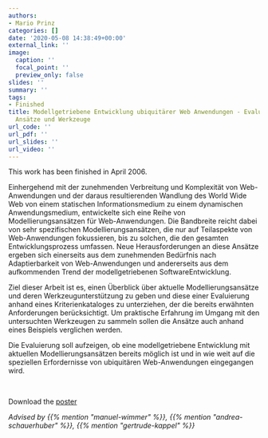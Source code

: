 ```yaml
---
authors:
- Mario Prinz
categories: []
date: '2020-05-08 14:38:49+00:00'
external_link: ''
image:
  caption: ''
  focal_point: ''
  preview_only: false
slides: ''
summary: ''
tags:
- Finished
title: Modellgetriebene Entwicklung ubiquitärer Web Anwendungen - Evaluierung aktueller
  Ansätze und Werkzeuge
url_code: ''
url_pdf: ''
url_slides: ''
url_video: ''
---
```


This work has been finished in April 2006.

Einhergehend mit der zunehmenden Verbreitung und Komplexität von Web-Anwendungen und der daraus resultierenden Wandlung des World Wide Web von einem statischen Informationsmedium zu einem dynamischen Anwendungsmedium, entwickelte sich eine Reihe von Modellierungsansätzen für Web-Anwendungen. Die Bandbreite reicht dabei von sehr spezifischen Modellierungsansätzen, die nur auf Teilaspekte von Web-Anwendungen fokussieren, bis zu solchen, die den gesamten Entwicklungsprozess umfassen. Neue Herausforderungen an diese Ansätze ergeben sich einerseits aus dem zunehmenden Bedürfnis nach Adaptierbarkeit von Web-Anwendungen und andererseits aus dem aufkommenden Trend der modellgetriebenen SoftwareEntwicklung.

Ziel dieser Arbeit ist es, einen Überblick über aktuelle Modellierungsansätze und deren Werkzeugunterstützung zu geben und diese einer Evaluierung anhand eines Kriterienkataloges zu unterziehen, der die bereits erwähnten Anforderungen berücksichtigt. Um praktische Erfahrung im Umgang mit den untersuchten Werkzeugen zu sammeln sollen die Ansätze auch anhand eines Beispiels verglichen werden.

Die Evaluierung soll aufzeigen, ob eine modellgetriebene Entwicklung mit aktuellen Modellierungsansätzen bereits möglich ist und in wie weit auf die speziellen Erfordernisse von ubiquitären Web-Anwendungen eingegangen wird.

&nbsp;

 Download the [poster](https://www.big.tuwien.ac.at/app/uploads/2016/10/Prinz_poster.pdf)

*Advised by {{% mention "manuel-wimmer" %}}, {{% mention "andrea-schauerhuber" %}}, {{% mention "gertrude-kappel" %}}*